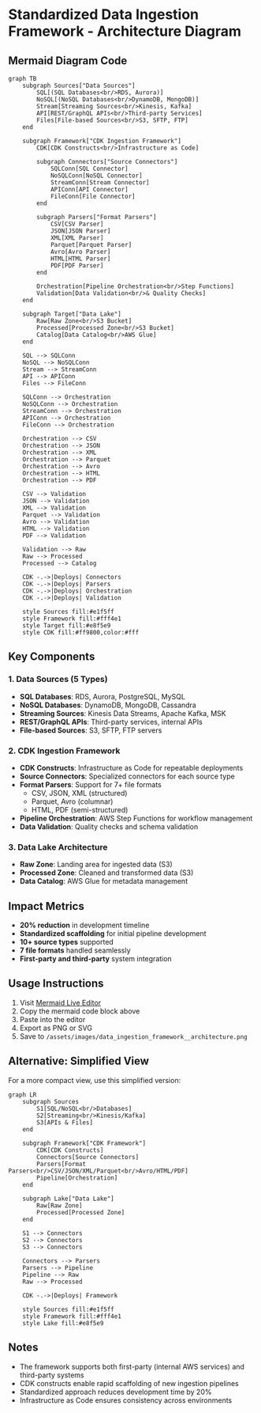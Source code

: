# Standardized Data Ingestion Framework - Architecture Diagram

## Mermaid Diagram Code

```mermaid
graph TB
    subgraph Sources["Data Sources"]
        SQL[(SQL Databases<br/>RDS, Aurora)]
        NoSQL[(NoSQL Databases<br/>DynamoDB, MongoDB)]
        Stream[Streaming Sources<br/>Kinesis, Kafka]
        API[REST/GraphQL APIs<br/>Third-party Services]
        Files[File-based Sources<br/>S3, SFTP, FTP]
    end

    subgraph Framework["CDK Ingestion Framework"]
        CDK[CDK Constructs<br/>Infrastructure as Code]

        subgraph Connectors["Source Connectors"]
            SQLConn[SQL Connector]
            NoSQLConn[NoSQL Connector]
            StreamConn[Stream Connector]
            APIConn[API Connector]
            FileConn[File Connector]
        end

        subgraph Parsers["Format Parsers"]
            CSV[CSV Parser]
            JSON[JSON Parser]
            XML[XML Parser]
            Parquet[Parquet Parser]
            Avro[Avro Parser]
            HTML[HTML Parser]
            PDF[PDF Parser]
        end

        Orchestration[Pipeline Orchestration<br/>Step Functions]
        Validation[Data Validation<br/>& Quality Checks]
    end

    subgraph Target["Data Lake"]
        Raw[Raw Zone<br/>S3 Bucket]
        Processed[Processed Zone<br/>S3 Bucket]
        Catalog[Data Catalog<br/>AWS Glue]
    end

    SQL --> SQLConn
    NoSQL --> NoSQLConn
    Stream --> StreamConn
    API --> APIConn
    Files --> FileConn

    SQLConn --> Orchestration
    NoSQLConn --> Orchestration
    StreamConn --> Orchestration
    APIConn --> Orchestration
    FileConn --> Orchestration

    Orchestration --> CSV
    Orchestration --> JSON
    Orchestration --> XML
    Orchestration --> Parquet
    Orchestration --> Avro
    Orchestration --> HTML
    Orchestration --> PDF

    CSV --> Validation
    JSON --> Validation
    XML --> Validation
    Parquet --> Validation
    Avro --> Validation
    HTML --> Validation
    PDF --> Validation

    Validation --> Raw
    Raw --> Processed
    Processed --> Catalog

    CDK -.->|Deploys| Connectors
    CDK -.->|Deploys| Parsers
    CDK -.->|Deploys| Orchestration
    CDK -.->|Deploys| Validation

    style Sources fill:#e1f5ff
    style Framework fill:#fff4e1
    style Target fill:#e8f5e9
    style CDK fill:#ff9800,color:#fff
```

## Key Components

### 1. Data Sources (5 Types)

- **SQL Databases**: RDS, Aurora, PostgreSQL, MySQL
- **NoSQL Databases**: DynamoDB, MongoDB, Cassandra
- **Streaming Sources**: Kinesis Data Streams, Apache Kafka, MSK
- **REST/GraphQL APIs**: Third-party services, internal APIs
- **File-based Sources**: S3, SFTP, FTP servers

### 2. CDK Ingestion Framework

- **CDK Constructs**: Infrastructure as Code for repeatable deployments
- **Source Connectors**: Specialized connectors for each source type
- **Format Parsers**: Support for 7+ file formats
  - CSV, JSON, XML (structured)
  - Parquet, Avro (columnar)
  - HTML, PDF (semi-structured)
- **Pipeline Orchestration**: AWS Step Functions for workflow management
- **Data Validation**: Quality checks and schema validation

### 3. Data Lake Architecture

- **Raw Zone**: Landing area for ingested data (S3)
- **Processed Zone**: Cleaned and transformed data (S3)
- **Data Catalog**: AWS Glue for metadata management

## Impact Metrics

- **20% reduction** in development timeline
- **Standardized scaffolding** for initial pipeline development
- **10+ source types** supported
- **7 file formats** handled seamlessly
- **First-party and third-party** system integration

## Usage Instructions

1. Visit [Mermaid Live Editor](https://mermaid.live/)
2. Copy the mermaid code block above
3. Paste into the editor
4. Export as PNG or SVG
5. Save to `/assets/images/data_ingestion_framework__architecture.png`

## Alternative: Simplified View

For a more compact view, use this simplified version:

```mermaid
graph LR
    subgraph Sources
        S1[SQL/NoSQL<br/>Databases]
        S2[Streaming<br/>Kinesis/Kafka]
        S3[APIs & Files]
    end

    subgraph Framework["CDK Framework"]
        CDK[CDK Constructs]
        Connectors[Source Connectors]
        Parsers[Format Parsers<br/>CSV/JSON/XML/Parquet<br/>Avro/HTML/PDF]
        Pipeline[Orchestration]
    end

    subgraph Lake["Data Lake"]
        Raw[Raw Zone]
        Processed[Processed Zone]
    end

    S1 --> Connectors
    S2 --> Connectors
    S3 --> Connectors

    Connectors --> Parsers
    Parsers --> Pipeline
    Pipeline --> Raw
    Raw --> Processed

    CDK -.->|Deploys| Framework

    style Sources fill:#e1f5ff
    style Framework fill:#fff4e1
    style Lake fill:#e8f5e9
```

## Notes

- The framework supports both first-party (internal AWS services) and third-party systems
- CDK constructs enable rapid scaffolding of new ingestion pipelines
- Standardized approach reduces development time by 20%
- Infrastructure as Code ensures consistency across environments
